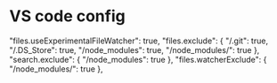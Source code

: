 # VS code config

"files.useExperimentalFileWatcher": true,
  "files.exclude": {
    "/.git": true,
    "/.DS_Store": true,
    "/node_modules": true,
    "/node_modules/": true
  },
  "search.exclude": {
    "/node_modules": true
  },
  "files.watcherExclude": {
    "/node_modules/": true
  },

